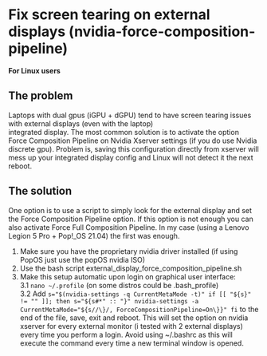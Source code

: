 # Fix screen tearing on external displays (nvidia-force-composition-pipeline)
**For Linux users**

## The problem
Laptops with dual gpus (iGPU + dGPU) tend to have screen tearing issues with external displays (even with the laptop)  
integrated display. The most common solution is to activate the option Force Composition Pipeline on Nvidia Xserver settings 
(if you do use Nvidia discrete gpu). Problem is, saving this configuration directly from xserver will mess up your
integrated display config and Linux will not detect it the next reboot.

## The solution
One option is to use a script to simply look for the external display and set the Force Composition Pipeline option.
If this option is not enough you can also activate Force Full Composition Pipeline. In my case (using a Lenovo Legion 5 Pro + Pop!_OS 21.04)
the first was enough.
1. Make sure you have the proprietary nvidia driver installed (if using PopOS just use the popOS nvidia ISO)
2. Use the bash script external_display_force_composition_pipeline.sh
3. Make this setup automatic upon login on graphical user interface:  
3.1 ```nano ~/.profile``` (on some distros could be .bash_profile)  
3.2 Add ```s="$(nvidia-settings -q CurrentMetaMode -t)"
if [[ "${s}" != "" ]]; then
  s="${s#*" :: "}"
  nvidia-settings -a CurrentMetaMode="${s//\}/, ForceCompositionPipeline=On\}}"
fi``` to the end of the file, save, exit and reboot. This will set the option on nvidia xserver for every external monitor (i tested with 2 external displays) every time you perform a login. Avoid using ~/.bashrc as this will execute the command every time a new terminal window is opened.
